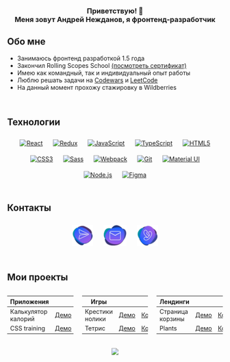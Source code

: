 ### <div align="center">Приветствую! 👋<br>Меня зовут Андрей Нежданов, я фронтенд-разработчик</div>

## Обо мне
- Занимаюсь фронтенд разработкой 1.5 года  
- Закончил Rolling Scopes School [(посмотреть сертификат)](https://app.rs.school/certificate/1fazu7b0)  
- Имею как командный, так и индивидуальный опыт работы  
- Люблю решать задачи на [Codewars](https://www.codewars.com/users/Montek1o) и [LeetCode](https://leetcode.com/Montekio/)  
- На данный момент прохожу стажировку в Wildberries  
<br/>

## Технологии
<div align="center">  
<a href="https://reactjs.org/" target="_blank"><img style="margin: 10px" src="https://profilinator.rishav.dev/skills-assets/react-original-wordmark.svg" alt="React" height="50" /></a>  
<a href="https://redux.js.org/" target="_blank"><img style="margin: 10px" src="https://profilinator.rishav.dev/skills-assets/redux-original.svg" alt="Redux" height="50" /></a>  
<a href="https://www.javascript.com/" target="_blank"><img style="margin: 10px" src="https://profilinator.rishav.dev/skills-assets/javascript-original.svg" alt="JavaScript" height="50" /></a>  
<a href="https://www.typescriptlang.org/" target="_blank"><img style="margin: 10px" src="https://profilinator.rishav.dev/skills-assets/typescript-original.svg" alt="TypeScript" height="50" /></a>  
<a href="https://en.wikipedia.org/wiki/HTML5" target="_blank"><img style="margin: 10px" src="https://profilinator.rishav.dev/skills-assets/html5-original-wordmark.svg" alt="HTML5" height="50" /></a>  
<a href="https://www.w3schools.com/css/" target="_blank"><img style="margin: 10px" src="https://profilinator.rishav.dev/skills-assets/css3-original-wordmark.svg" alt="CSS3" height="50" /></a>  
<a href="https://sass-lang.com/" target="_blank"><img style="margin: 10px" src="https://profilinator.rishav.dev/skills-assets/sass-original.svg" alt="Sass" height="50" /></a>  
<a href="https://webpack.js.org/" target="_blank"><img style="margin: 10px" src="https://profilinator.rishav.dev/skills-assets/webpack-original.svg" alt="Webpack" height="50" /></a>  
<a href="https://github.com/" target="_blank"><img style="margin: 10px" src="https://profilinator.rishav.dev/skills-assets/git-scm-icon.svg" alt="Git" height="50" /></a>  
<a href="https://mui.com/" target="_blank"><img style="margin: 10px" src="https://profilinator.rishav.dev/skills-assets/mui.png" alt="Material UI" height="50" /></a>  
<a href="https://nodejs.org/" target="_blank"><img style="margin: 10px" src="https://profilinator.rishav.dev/skills-assets/nodejs-original-wordmark.svg" alt="Node.js" height="50" /></a>  
<a href="https://www.figma.com/" target="_blank"><img style="margin: 10px" src="https://profilinator.rishav.dev/skills-assets/figma-icon.svg" alt="Figma" height="50" /></a>
</div>  
<br/>  

## Контакты
<div align="center">
  <a href="https://t.me/nezhd_an" target="_blank"><img style="margin: 10px" src="./assets/contacts/tg.png" alt="telegram" height="50" /></a>  
  <a href="mailto:nezhd.an@yandex.ru" target="_blank"><img style="margin: 10px" src="./assets/contacts/mail.png" alt="mail" height="50" /></a>
  <a href="tel:+79163884667"><img style="margin: 10px" src="./assets/contacts/phone.png" alt="phone" height="50" /></a>
</div>  
<br/>  

## Мои проекты
<div style="display: flex; column-gap: 20px">

  |Приложения|||
  |-|-|-|
  |Калькулятор калорий|[Демо](https://montek1o-wb-l2-calories-calculator.netlify.app/)|[Код](https://github.com/Montek1o/wb-task-l2/tree/main/calorie-calculator)|
  |CSS training|[Демо](https://montek1o.github.io/rss-selectors/)|[Код](https://github.com/Montek1o/rss-selectors/tree/RSS-CSS-Selectors/)|

  |Игры|||
  |-|-|-|
  |Крестики нолики|[Демо](https://montek1o-wb-l2-tic-tac-toe.netlify.app/)|[Код](https://github.com/Montek1o/wb-task-l2/tree/main/tic-tac-toe)|
  |Тетрис|[Демо](https://montek1o-wb-l2-tetris.netlify.app/)|[Код](https://github.com/Montek1o/wb-task-l2/tree/main/tetris)|

  |Лендинги|||
  |-|-|-|
  |Страница корзины|[Демо](https://montekio-wb.netlify.app/)|[Код](https://github.com/Montek1o/wb-task-l0)|
  |Plants|[Демо](https://montek1o.github.io/plants/)|[Код](https://github.com/Montek1o/plants)|
</div>


<br/>  
<div align="center">
<img src="https://komarev.com/ghpvc/?username=Montek1o&&style=flat-square" align="center" />
</div>  
